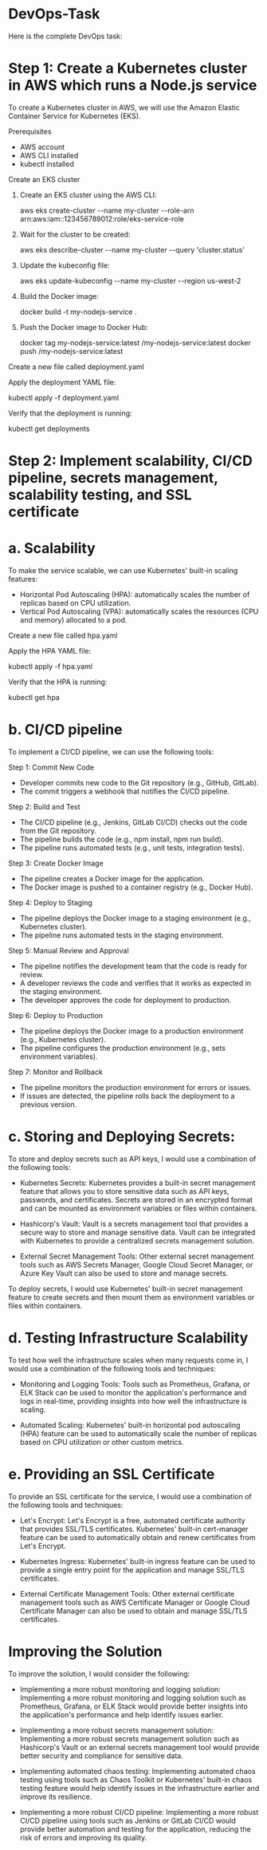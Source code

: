 # DevOps-Task
Here is the complete DevOps task:

# Step 1: Create a Kubernetes cluster in AWS which runs a Node.js service
To create a Kubernetes cluster in AWS, we will use the Amazon Elastic Container Service for Kubernetes (EKS).

Prerequisites
- AWS account
- AWS CLI installed
- kubectl installed

Create an EKS cluster
1. Create an EKS cluster using the AWS CLI:

    aws eks create-cluster --name my-cluster --role-arn arn:aws:iam::123456789012:role/eks-service-role

2. Wait for the cluster to be created:

    aws eks describe-cluster --name my-cluster --query 'cluster.status'

3. Update the kubeconfig file:

    aws eks update-kubeconfig --name my-cluster --region us-west-2

4. Build the Docker image:

    docker build -t my-nodejs-service .

5. Push the Docker image to Docker Hub:

    docker tag my-nodejs-service:latest <your-docker-hub-username>/my-nodejs-service:latest
    docker push <your-docker-hub-username>/my-nodejs-service:latest

Create a new file called deployment.yaml 

Apply the deployment YAML file:

kubectl apply -f deployment.yaml

Verify that the deployment is running:

kubectl get deployments


# Step 2: Implement scalability, CI/CD pipeline, secrets management, scalability testing, and SSL certificate

# a. Scalability

To make the service scalable, we can use Kubernetes' built-in scaling features:

- Horizontal Pod Autoscaling (HPA): automatically scales the number of replicas based on CPU utilization.
- Vertical Pod Autoscaling (VPA): automatically scales the resources (CPU and memory) allocated to a pod.

Create a new file called hpa.yaml

Apply the HPA YAML file:

kubectl apply -f hpa.yaml

Verify that the HPA is running:

kubectl get hpa


# b. CI/CD pipeline

To implement a CI/CD pipeline, we can use the following tools:

Step 1: Commit New Code
- Developer commits new code to the Git repository (e.g., GitHub, GitLab).
- The commit triggers a webhook that notifies the CI/CD pipeline.

Step 2: Build and Test
- The CI/CD pipeline (e.g., Jenkins, GitLab CI/CD) checks out the code from the Git repository.
- The pipeline builds the code (e.g., npm install, npm run build).
- The pipeline runs automated tests (e.g., unit tests, integration tests).

Step 3: Create Docker Image
- The pipeline creates a Docker image for the application.
- The Docker image is pushed to a container registry (e.g., Docker Hub).

Step 4: Deploy to Staging
- The pipeline deploys the Docker image to a staging environment (e.g., Kubernetes cluster).
- The pipeline runs automated tests in the staging environment.

Step 5: Manual Review and Approval
- The pipeline notifies the development team that the code is ready for review.
- A developer reviews the code and verifies that it works as expected in the staging environment.
- The developer approves the code for deployment to production.

Step 6: Deploy to Production
- The pipeline deploys the Docker image to a production environment (e.g., Kubernetes cluster).
- The pipeline configures the production environment (e.g., sets environment variables).

Step 7: Monitor and Rollback
- The pipeline monitors the production environment for errors or issues.
- If issues are detected, the pipeline rolls back the deployment to a previous version.

# c. Storing and Deploying Secrets:

To store and deploy secrets such as API keys, I would use a combination of the following tools:

- Kubernetes Secrets:
  Kubernetes provides a built-in secret management feature that allows you to store sensitive data such as API keys, passwords, and certificates. Secrets are stored in an encrypted format and can be mounted as environment variables or files within containers.

- Hashicorp's Vault:
  Vault is a secrets management tool that provides a secure way to store and manage sensitive data. Vault can be integrated with Kubernetes to provide a centralized secrets management solution.

- External Secret Management Tools:
  Other external secret management tools such as AWS Secrets Manager, Google Cloud Secret Manager, or Azure Key Vault can also be used to store and manage secrets.

To deploy secrets, I would use Kubernetes' built-in secret management feature to create secrets and then mount them as environment variables or files within containers.

# d. Testing Infrastructure Scalability

To test how well the infrastructure scales when many requests come in, I would use a combination of the following tools and techniques:

- Monitoring and Logging Tools: Tools such as Prometheus, Grafana, or ELK Stack can be used to monitor the application's performance and logs in real-time, providing insights into how well the infrastructure is scaling.

- Automated Scaling: Kubernetes' built-in horizontal pod autoscaling (HPA) feature can be used to automatically scale the number of replicas based on CPU utilization or other custom metrics.

# e. Providing an SSL Certificate
To provide an SSL certificate for the service, I would use a combination of the following tools and techniques:

- Let's Encrypt: Let's Encrypt is a free, automated certificate authority that provides SSL/TLS certificates. Kubernetes' built-in cert-manager feature can be used to automatically obtain and renew certificates from Let's Encrypt.

- Kubernetes Ingress: Kubernetes' built-in ingress feature can be used to provide a single entry point for the application and manage SSL/TLS certificates.

- External Certificate Management Tools: Other external certificate management tools such as AWS Certificate Manager or Google Cloud Certificate Manager can also be used to obtain and manage SSL/TLS certificates.

# Improving the Solution

To improve the solution, I would consider the following:

- Implementing a more robust monitoring and logging solution: Implementing a more robust monitoring and logging solution such as Prometheus, Grafana, or ELK Stack would provide better insights into the application's performance and help identify issues earlier.

- Implementing a more robust secrets management solution: Implementing a more robust secrets management solution such as Hashicorp's Vault or an external secrets management tool would provide better security and compliance for sensitive data.

- Implementing automated chaos testing: Implementing automated chaos testing using tools such as Chaos Toolkit or Kubernetes' built-in chaos testing feature would help identify issues in the infrastructure earlier and improve its resilience.

- Implementing a more robust CI/CD pipeline: Implementing a more robust CI/CD pipeline using tools such as Jenkins or GitLab CI/CD would provide better automation and testing for the application, reducing the risk of errors and improving its quality.
